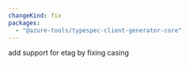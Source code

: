 ```yaml
---
changeKind: fix
packages:
  - "@azure-tools/typespec-client-generator-core"
---
```


add support for etag by fixing casing